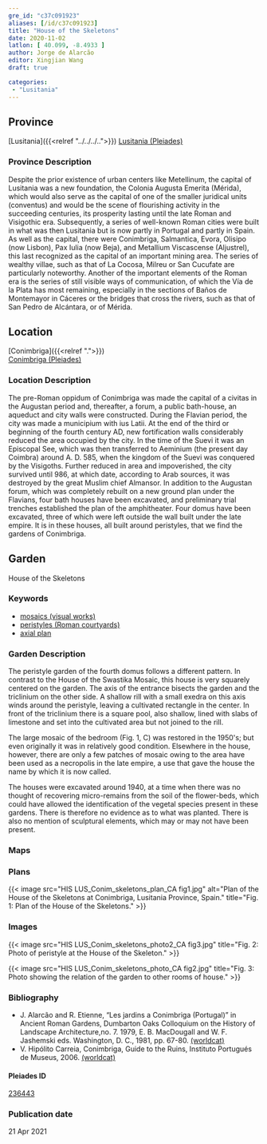 ```yaml
---
gre_id: "c37c091923"
aliases: [/id/c37c091923]
title: "House of the Skeletons"
date: 2020-11-02
latlon: [ 40.099, -8.4933 ]
author: Jorge de Alarcão
editor: Xingjian Wang
draft: true

categories:
 - "Lusitania"
---
```


## Province

[Lusitania]({{<relref "../../../..">}})
[Lusitania (Pleiades)](https://pleiades.stoa.org/places/1101)

### Province Description

Despite the prior existence of urban centers like Metellinum, the capital of Lusitania was a new foundation, the Colonia Augusta Emerita (Mérida), which would also serve as the capital of one of the smaller juridical units (conventus) and would be the scene of flourishing activity in the succeeding centuries, its prosperity lasting until the late Roman and Visigothic era.  Subsequently, a series of well-known Roman cities were built in what was then Lusitania but is now partly in Portugal and partly in Spain. As well as the capital, there were Conimbriga, Salmantica, Evora, Olisipo (now Lisbon), Pax Iulia (now Beja), and Metallium Viscascense (Aljustrel), this last recognized as the capital of an important mining area. The series of wealthy villae, such as that of La Cocosa, Milreu or San Cucufate are particularly noteworthy.  Another of the important elements of the Roman era is the series of still visible ways of communication, of which the Vía de la Plata has most remaining, especially in the sections of Baños de Montemayor in Cáceres or the bridges that cross the rivers, such as that of San Pedro de Alcántara, or of Mérida.

## Location

[Conimbriga]({{<relref ".">}}) \
[Conimbriga (Pleiades)](https://pleiades.stoa.org/places/236443)

### Location Description

The pre-Roman oppidum of Conimbriga was made the capital of a civitas in the Augustan period and, thereafter, a forum, a public bath-house, an aqueduct and city walls were constructed.  During the Flavian period, the city was made a municipium with ius Latii.  At the end of the third or beginning of the fourth century AD, new fortification walls considerably reduced the area occupied by the city.   In the time of the Suevi it was an Episcopal See, which was then transferred to Aeminium (the present day Coimbra) around A. D. 585, when the kingdom of the Suevi was conquered by the Visigoths.  Further reduced in area and impoverished, the city survived until 986, at which date, according to Arab sources, it was destroyed by the great Muslim chief Almansor. In addition to the Augustan forum, which was completely rebuilt on a new ground plan under the Flavians, four bath houses have been excavated, and preliminary trial trenches established the plan of the amphitheater. Four domus have been excavated, three of which were left outside the wall built under the late empire.  It is in these houses, all built around peristyles, that we find the gardens of Conimbriga.

<!-- LEAVE THIS BLANK FOR NOW -->

<!--## Sublocation-->

<!--
[AREA WITHIN LOCATION, LIKE “PALATINE HILL”](GEOREFERENCE LINK)
A sublocation is any area larger than an individual garden, but located within a location. I would always try to include a link to a controlled vocabulary here if possible. This ID may well be different from the Garden ID, e.g., Pompeii versus a Garden in one of the houses which has its own Pleiades ID.
-->

<!--### Sublocation Description-->

<!-- DESCRIPTION -->

## Garden
House of the Skeletons

### Keywords
- [mosaics (visual works)](http://vocab.getty.edu/page/aat/300015342)
- [peristyles (Roman courtyards)](http://vocab.getty.edu/page/aat/300080971)
- [axial plan](http://vocab.getty.edu/page/aat/300121971)

### Garden Description
The peristyle garden of the fourth domus follows a different pattern.  In contrast to the House of the Swastika Mosaic, this house is very squarely centered on the garden. The axis of the entrance bisects the garden and the triclinium on the other side.  A shallow rill with a small exedra on this axis winds around the peristyle, leaving a cultivated rectangle in the center.  In front of the triclinium there is a square pool, also shallow, lined with slabs of limestone and set into the cultivated area but not joined to the rill.

The large mosaic of the bedroom (Fig. 1, C) was restored in the 1950's; but even originally it was in relatively good condition.  Elsewhere in the house, however, there are only a few patches of mosaic owing to the area have been used as a necropolis in the late empire, a use that gave the house the name by which it is now called.

The houses were excavated around 1940, at a time when there was no thought of recovering micro-remains from the soil of the flower-beds, which could have allowed the identification of the vegetal species present in these gardens.  There is therefore no evidence as to what was planted.  There is also no mention of sculptural elements, which may or may not have been present.  

### Maps

<!--
{{< image src="FILENAME" alt="ALT_TEXT" title="CAPTION" >}}
-->

### Plans

{{< image src="HIS LUS_Conim_skeletons_plan_CA fig1.jpg" alt="Plan of the House of the Skeletons at Conimbriga, Lusitania Province, Spain." title="Fig. 1: Plan of the House of the Skeletons." >}}

### Images

{{< image src="HIS LUS_Conim_skeletons_photo2_CA fig3.jpg" title="Fig. 2: Photo of peristyle at the House of the Skeleton." >}}

{{< image src="HIS LUS_Conim_skeletons_photo_CA fig2.jpg" title="Fig. 3: Photo showing the relation of the garden to other rooms of house." >}}

<!--### Dates-->


### Bibliography
- J. Alarcão and R. Etienne, “Les jardins a Conimbriga (Portugal)” in Ancient Roman Gardens, Dumbarton Oaks Colloquium on the History of Landscape Architecture,no. 7. 1979, E. B. MacDougall and W. F. Jashemski eds.  Washington, D. C., 1981, pp. 67-80. [(worldcat)](http://www.worldcat.org/oclc/495350071)
- V. Hipólito Carreia, Conimbriga, Guide to the Ruins, Instituto Portugués de Museus, 2006. [(worldcat)](http://www.worldcat.org/oclc/927151602)

<!--#### Periodo ID-->

<!-- [PERIODO_ID](https://pleiades.stoa.org/places/PLEIADES_ID) -->

#### Pleiades ID

[236443](https://pleiades.stoa.org/places/236443)

<!--#### TGN ID
[7031751](http://vocab.getty.edu/page/tgn/7031751) -->

<!--### Contributor-->


### Publication date

21 Apr 2021

<!--### Related articles-->

<!-- Links to other related articles. Leave blank for now -->